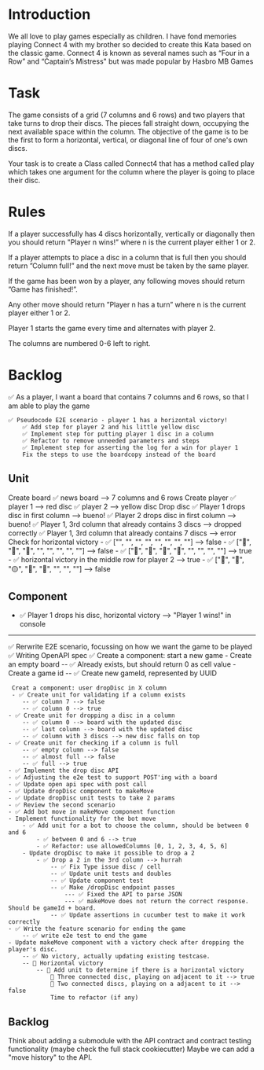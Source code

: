 # Introduction

We all love to play games especially as children. I have fond memories playing Connect 4 with my brother so decided to create this Kata based on the classic game. Connect 4 is known as several names such as “Four in a Row” and “Captain’s Mistress" but was made popular by Hasbro MB Games

# Task
The game consists of a grid (7 columns and 6 rows) and two players that take turns to drop their discs. The pieces fall straight down, occupying the next available space within the column. The objective of the game is to be the first to form a horizontal, vertical, or diagonal line of four of one's own discs.

Your task is to create a Class called Connect4 that has a method called play which takes one argument for the column where the player is going to place their disc.

# Rules
If a player successfully has 4 discs horizontally, vertically or diagonally then you should return "Player n wins!” where n is the current player either 1 or 2.

If a player attempts to place a disc in a column that is full then you should return ”Column full!” and the next move must be taken by the same player.

If the game has been won by a player, any following moves should return ”Game has finished!”.

Any other move should return ”Player n has a turn” where n is the current player either 1 or 2.
 
Player 1 starts the game every time and alternates with player 2.

The columns are numbered 0-6 left to right.

# Backlog

✅ As a player, I want a board that contains 7 columns and 6 rows, so that I am able to play the game

    ✅ Pseudocode E2E scenario - player 1 has a horizontal victory!
        ✅ Add step for player 2 and his little yellow disc
        ✅ Implement step for putting player 1 disc in a column
        ✅ Refactor to remove unneeded parameters and steps
        ✅ Implement step for asserting the log for a win for player 1
        Fix the steps to use the boardcopy instead of the board

## Unit
Create board
    ✅ news board --> 7 columns and 6 rows
Create player
    ✅ player 1 --> red disc
    ✅ player 2 --> yellow disc
Drop disc
    ✅ Player 1 drops disc in first column --> bueno!
    ✅ Player 2 drops disc in first column --> bueno!
    ✅ Player 1, 3rd column that already contains 3 discs --> dropped correctly
    ✅ Player 1, 3rd column that already contains 7 discs --> error
Check for horizontal victory
    - ✅ ["", "", "", "", "", "", "", ""] --> false
    - ✅ ["🔴", "🔴", "🔴", "", "", "", "", ""] --> false
    - ✅ ["🔴", "🔴", "🔴", "🔴", "", "", "", ""] --> true
    - ✅ horizontal victory in the middle row for player 2 --> true
    - ✅ ["🔴", "🔴", "🟡", "🔴", "🔴", "", "", ""] --> false

 ## Component
 - ✅ Player 1 drops his disc, horizontal victory --> "Player 1 wins!" in console

---------------------------------

 ✅ Rerwrite E2E scenario, focussing on how we want the game to be played
 ✅ Writing OpenAPI spec
 ✅ Create a component: start a new game
    - Create an empty board
        -- ✅ Already exists, but should return 0 as cell value
    - Create a game id
        -- ✅ Create new gameId, represented by UUID

     Creat a component: user dropDisc in X column 
     - ✅ Create unit for validating if a column exists
        -- ✅ column 7 --> false
        -- ✅ column 0 --> true
    - ✅ Create unit for dropping a disc in a column
        -- ✅ column 0 --> board with the updated disc
        -- ✅ last column --> board with the updated disc
        -- ✅ column with 3 discs --> new disc falls on top
    - ✅ Create unit for checking if a column is full
        -- ✅ empty column --> false
        -- ✅ almost full --> false
        -- ✅ full --> true
    - ✅ Implement the drop disc API
    - ✅ Adjusting the e2e test to support POST'ing with a board
    - ✅ Update open api spec with post call
    - ✅ Update dropDisc component to makeMove
    - ✅ Update dropDisc unit tests to take 2 params
    - ✅ Review the second scenario
    - ✅ Add bot move in makeMove component function
    - Implement functionality for the bot move
        - ✅ Add unit for a bot to choose the column, should be between 0 and 6
            - ✅ between 0 and 6 --> true
            - ✅ Refactor: use allowedColumns [0, 1, 2, 3, 4, 5, 6]
        - Update dropDisc to make it possible to drop a 2
            - ✅ Drop a 2 in the 3rd column --> hurrah
                -- ✅ Fix Type issue disc / cell
                -- ✅ Update unit tests and doubles
                -- ✅ Update component test
                -- ✅ Make /dropDisc endpoint passes
                    --- ✅ Fixed the API to parse JSON
                    --- ✅ makeMove does not return the correct response. Should be gameId + board.
                -- ✅ Update assertions in cucumber test to make it work correctly
    - ✅ Write the feature scenario for ending the game
        -- ✅ write e2e test to end the game
    - Update makeMove component with a victory check after dropping the player's disc.
        -- ✅ No victory, actually updating existing testcase.
        -- 🍅 Horizontal victory
            -- 🍅 Add unit to determine if there is a horizontal victory
                🍅 Three connected disc, playing on adjacent to it --> true
                🍅 Two connected discs, playing on a adjacent to it --> false
                Time to refactor (if any)
    
    

## Backlog
Think about adding a submodule with the API contract and contract testing functionality (maybe check the full stack cookiecutter)
Maybe we can add a "move history" to the API.